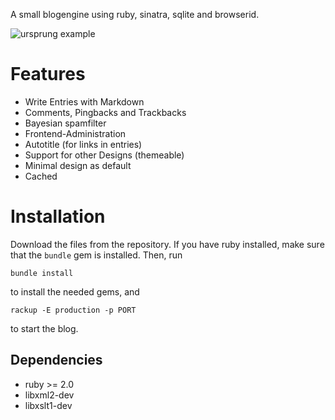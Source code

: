 A small blogengine using ruby, sinatra, sqlite and browserid.

![ursprung example](https://onli.github.io/ursprung/public/ursprung-index_tiny.png)

# Features

 * Write Entries with Markdown
 * Comments, Pingbacks and Trackbacks
 * Bayesian spamfilter
 * Frontend-Administration
 * Autotitle (for links in entries)
 * Support for other Designs (themeable)
 * Minimal design as default
 * Cached

# Installation

Download the files from the repository. If you have ruby installed, make sure that the `bundle` gem is installed. Then, run

    bundle install

to install the needed gems, and

    rackup -E production -p PORT

to start the blog.


## Dependencies

 * ruby >= 2.0
 * libxml2-dev 
 * libxslt1-dev
